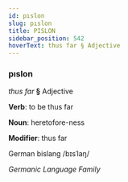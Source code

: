 ```yaml
---
id: pıslon
slug: pıslon
title: PISLON
sidebar_position: 542
hoverText: thus far § Adjective
---
```


### pıslon

*thus far* **§** Adjective

**Verb**: to be thus far

**Noun**: heretofore-ness

**Modifier**: thus far

German bislang /bɪsˈlaŋ/

*Germanic Language Family*